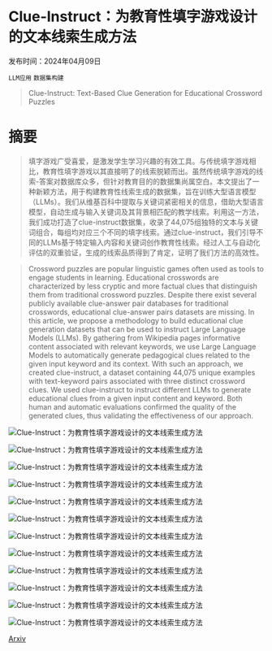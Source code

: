 # Clue-Instruct：为教育性填字游戏设计的文本线索生成方法

发布时间：2024年04月09日

`LLM应用` `数据集构建`

> Clue-Instruct: Text-Based Clue Generation for Educational Crossword Puzzles

# 摘要

> 填字游戏广受喜爱，是激发学生学习兴趣的有效工具。与传统填字游戏相比，教育性填字游戏以其直接明了的线索脱颖而出。虽然传统填字游戏的线索-答案对数据库众多，但针对教育目的的数据集尚属空白。本文提出了一种新颖方法，用于构建教育性线索生成的数据集，旨在训练大型语言模型（LLMs）。我们从维基百科中提取与关键词紧密相关的信息，借助大型语言模型，自动生成与输入关键词及其背景相匹配的教学线索。利用这一方法，我们成功打造了clue-instruct数据集，收录了44,075组独特的文本与关键词组合，每组均对应三个不同的填字线索。通过clue-instruct，我们引导不同的LLMs基于特定输入内容和关键词创作教育性线索。经过人工与自动化评估的双重验证，生成的线索品质得到了肯定，证明了我们方法的高效性。

> Crossword puzzles are popular linguistic games often used as tools to engage students in learning. Educational crosswords are characterized by less cryptic and more factual clues that distinguish them from traditional crossword puzzles. Despite there exist several publicly available clue-answer pair databases for traditional crosswords, educational clue-answer pairs datasets are missing. In this article, we propose a methodology to build educational clue generation datasets that can be used to instruct Large Language Models (LLMs). By gathering from Wikipedia pages informative content associated with relevant keywords, we use Large Language Models to automatically generate pedagogical clues related to the given input keyword and its context. With such an approach, we created clue-instruct, a dataset containing 44,075 unique examples with text-keyword pairs associated with three distinct crossword clues. We used clue-instruct to instruct different LLMs to generate educational clues from a given input content and keyword. Both human and automatic evaluations confirmed the quality of the generated clues, thus validating the effectiveness of our approach.

![Clue-Instruct：为教育性填字游戏设计的文本线索生成方法](../../../paper_images/2404.06186/crossword_example_schema.png)

![Clue-Instruct：为教育性填字游戏设计的文本线索生成方法](../../../paper_images/2404.06186/x1.png)

![Clue-Instruct：为教育性填字游戏设计的文本线索生成方法](../../../paper_images/2404.06186/x2.png)

![Clue-Instruct：为教育性填字游戏设计的文本线索生成方法](../../../paper_images/2404.06186/x3.png)

![Clue-Instruct：为教育性填字游戏设计的文本线索生成方法](../../../paper_images/2404.06186/x4.png)

![Clue-Instruct：为教育性填字游戏设计的文本线索生成方法](../../../paper_images/2404.06186/x5.png)

![Clue-Instruct：为教育性填字游戏设计的文本线索生成方法](../../../paper_images/2404.06186/x6.png)

![Clue-Instruct：为教育性填字游戏设计的文本线索生成方法](../../../paper_images/2404.06186/x7.png)

![Clue-Instruct：为教育性填字游戏设计的文本线索生成方法](../../../paper_images/2404.06186/x8.png)

![Clue-Instruct：为教育性填字游戏设计的文本线索生成方法](../../../paper_images/2404.06186/x9.png)

![Clue-Instruct：为教育性填字游戏设计的文本线索生成方法](../../../paper_images/2404.06186/x10.png)

![Clue-Instruct：为教育性填字游戏设计的文本线索生成方法](../../../paper_images/2404.06186/x11.png)

[Arxiv](https://arxiv.org/abs/2404.06186)